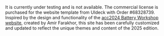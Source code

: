 It is currently under testing and is not available.
The commercial license is purchased for the website template from UIdeck with Order #68328739. Inspired by the design and functionality of the [acc2024 Battery Workshop website](https://acc2024-batteryworkshop.github.io/), created by Amir Farakhor, this site has been carefully customized and updated to reflect the unique themes and content of the 2025 edition.

